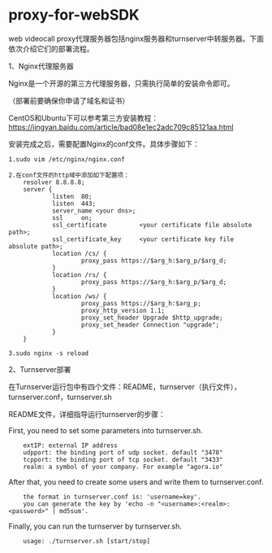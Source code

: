 # proxy-for-webSDK 

web videocall proxy代理服务器包括nginx服务器和turnserver中转服务器。下面依次介绍它们的部署流程。

1、Nginx代理服务器

Nginx是一个开源的第三方代理服务器，只需执行简单的安装命令即可。

（部署前要确保你申请了域名和证书）

CentOS和Ubuntu下可以参考第三方安装教程：https://jingyan.baidu.com/article/bad08e1ec2adc709c85121aa.html

安装完成之后，需要配置Nginx的conf文件。具体步骤如下：

    1.sudo vim /etc/nginx/nginx.conf 
    
    2.在conf文件的http域中添加如下配置项：
        resolver 8.8.8.8;
        server {
                listen  80;
                listen  443;
                server_name <your dns>;
                ssl     on;
                ssl_certificate         <your certificate file absolute path>;
                ssl_certificate_key     <your certificate key file absolute path>;
                location /cs/ {
                        proxy_pass https://$arg_h:$arg_p/$arg_d;
                }
                location /rs/ {
                        proxy_pass https://$arg_h:$arg_p/$arg_d;
                }
                location /ws/ {
                        proxy_pass https://$arg_h:$arg_p;
                        proxy_http_version 1.1;
                        proxy_set_header Upgrade $http_upgrade;
                        proxy_set_header Connection "upgrade";
                }
        }
        
    3.sudo nginx -s reload


2、Turnserver部署

在Turnserver运行包中有四个文件：README，turnserver（执行文件），turnserver.conf，turnserver.sh

README文件，详细指导运行turnserver的步骤：


First, you need to set some parameters into turnserver.sh.

        extIP: external IP address
        udpport: the binding port of udp socket. default "3478"
        tcpport: the binding port of tcp socket. default "3433"
        realm: a symbol of your company. For example "agora.io"
After that, you need to create some users and write them to turnserver.conf.

        the format in turnserver.conf is: 'username=key'.
        you can generate the key by 'echo -n "<username>:<realm>:<password>" | md5sum'.
Finally, you can run the turnserver by turnserver.sh.

        usage: ./turnserver.sh [start/stop]
